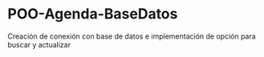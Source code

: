 # POO-Agenda-BaseDatos
Creación de conexión con base de datos e implementación de opción para buscar y actualizar
